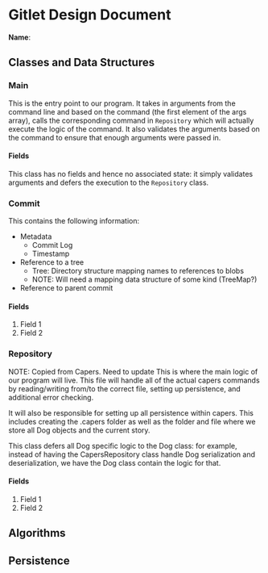# Gitlet Design Document

**Name**:

## Classes and Data Structures

### Main

This is the entry point to our program. It takes in arguments from the command line and based on the command (the first
element of the args array), calls the corresponding command in `Repository` which will actually execute the logic of
the command. It also validates the arguments based on the command to ensure that enough arguments were passed in.

#### Fields

This class has no fields and hence no associated state: it simply validates arguments and defers the execution to the
`Repository` class.


### Commit
This contains the following information:
- Metadata
  - Commit Log
  - Timestamp
- Reference to a tree
  - Tree: Directory structure mapping names to references to blobs
  - NOTE: Will need a mapping data structure of some kind (TreeMap?)
- Reference to parent commit

#### Fields

1. Field 1
2. Field 2


### Repository
NOTE: Copied from Capers. Need to update
This is where the main logic of our program will live. This file will handle all of the actual capers commands by
reading/writing from/to the correct file, setting up persistence, and additional error checking.

It will also be responsible for setting up all persistence within capers. This includes creating the .capers folder as
well as the folder and file where we store all Dog objects and the current story.

This class defers all Dog specific logic to the Dog class: for example, instead of having the CapersRepository class
handle Dog serialization and deserialization, we have the Dog class contain the logic for that.

#### Fields

1. Field 1
2. Field 2


## Algorithms

## Persistence

